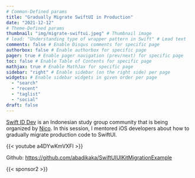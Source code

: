 ```yaml
---
# Common-Defined params
title: "Gradually Migrate SwiftUI in Production"
date: "2021-12-12"
# Theme-Defined params
thumbnail: "img/migrate-swiftui.jpeg" # Thumbnail image
# lead: "Understanding type of wrapper pattern in Swift" # Lead text
comments: false # Enable Disqus comments for specific page
authorbox: false # Enable authorbox for specific page
pager: true # Enable pager navigation (prev/next) for specific page
toc: false # Enable Table of Contents for specific page
mathjax: true # Enable MathJax for specific page
sidebar: "right" # Enable sidebar (on the right side) per page
widgets: # Enable sidebar widgets in given order per page
  - "search"
  - "recent"
  - "taglist"
  - "social"
draft: false
---
```


[Swift ID Dev](https://swiftid.dev/) is an Indonesian study group community that is being organized by [Nico](https://twitter.com/2co_p). In this session, I mentored iOS developers about how to gradually migrate production code to SwiftUI.

{{< youtube a4DYwKmVXFI >}}

Github: https://github.com/abadikaka/SwiftUIUIKitMigrationExample

{{< sponsor2 >}}
